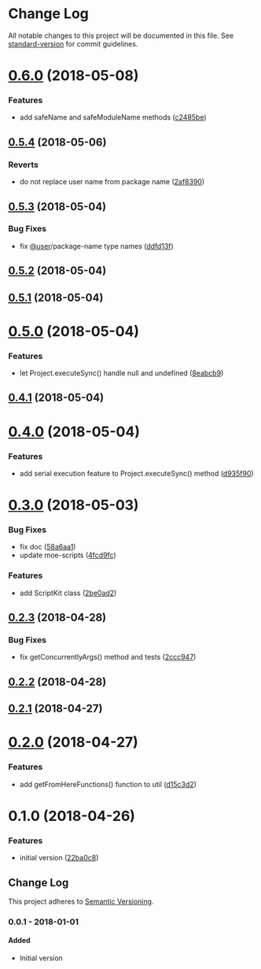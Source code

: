 # Change Log

All notable changes to this project will be documented in this file. See [standard-version](https://github.com/conventional-changelog/standard-version) for commit guidelines.

<a name="0.6.0"></a>

# [0.6.0](https://github.com/ozum/script-helper/compare/v0.5.4...v0.6.0) (2018-05-08)

### Features

* add safeName and safeModuleName methods ([c2485be](https://github.com/ozum/script-helper/commit/c2485be))

<a name="0.5.4"></a>

## [0.5.4](https://github.com/ozum/script-helper/compare/v0.5.3...v0.5.4) (2018-05-06)

### Reverts

* do not replace user name from package name ([2af8390](https://github.com/ozum/script-helper/commit/2af8390))

<a name="0.5.3"></a>

## [0.5.3](https://github.com/ozum/script-helper/compare/v0.5.2...v0.5.3) (2018-05-04)

### Bug Fixes

* fix [@user](https://github.com/user)/package-name type names ([ddfd13f](https://github.com/ozum/script-helper/commit/ddfd13f))

<a name="0.5.2"></a>

## [0.5.2](https://github.com/ozum/script-helper/compare/v0.5.1...v0.5.2) (2018-05-04)

<a name="0.5.1"></a>

## [0.5.1](https://github.com/ozum/script-helper/compare/v0.5.0...v0.5.1) (2018-05-04)

<a name="0.5.0"></a>

# [0.5.0](https://github.com/ozum/script-helper/compare/v0.4.1...v0.5.0) (2018-05-04)

### Features

* let Project.executeSync() handle null and undefined ([8eabcb9](https://github.com/ozum/script-helper/commit/8eabcb9))

<a name="0.4.1"></a>

## [0.4.1](https://github.com/ozum/script-helper/compare/v0.4.0...v0.4.1) (2018-05-04)

<a name="0.4.0"></a>

# [0.4.0](https://github.com/ozum/script-helper/compare/v0.3.0...v0.4.0) (2018-05-04)

### Features

* add serial execution feature to Project.executeSync() method ([d935f90](https://github.com/ozum/script-helper/commit/d935f90))

<a name="0.3.0"></a>

# [0.3.0](https://github.com/ozum/script-helper/compare/v0.2.3...v0.3.0) (2018-05-03)

### Bug Fixes

* fix doc ([58a6aa1](https://github.com/ozum/script-helper/commit/58a6aa1))
* update moe-scripts ([4fcd9fc](https://github.com/ozum/script-helper/commit/4fcd9fc))

### Features

* add ScriptKit class ([2be0ad2](https://github.com/ozum/script-helper/commit/2be0ad2))

<a name="0.2.3"></a>

## [0.2.3](https://github.com/ozum/script-helper/compare/v0.2.2...v0.2.3) (2018-04-28)

### Bug Fixes

* fix getConcurrentlyArgs() method and tests ([2ccc947](https://github.com/ozum/script-helper/commit/2ccc947))

<a name="0.2.2"></a>

## [0.2.2](https://github.com/ozum/script-helper/compare/v0.2.1...v0.2.2) (2018-04-28)

<a name="0.2.1"></a>

## [0.2.1](https://github.com/ozum/script-helper/compare/v0.2.0...v0.2.1) (2018-04-27)

<a name="0.2.0"></a>

# [0.2.0](https://github.com/ozum/script-helper/compare/v0.1.0...v0.2.0) (2018-04-27)

### Features

* add getFromHereFunctions() function to util ([d15c3d2](https://github.com/ozum/script-helper/commit/d15c3d2))

<a name="0.1.0"></a>

# 0.1.0 (2018-04-26)

### Features

* initial version ([22ba0c8](https://github.com/ozum/script-helper/commit/22ba0c8))

<!-- Titles: Added, Changed, Deprecated, Removed, Fixed, Security -->

## Change Log

This project adheres to [Semantic Versioning](http://semver.org/).

### 0.0.1 - 2018-01-01

#### Added

* Initial version
